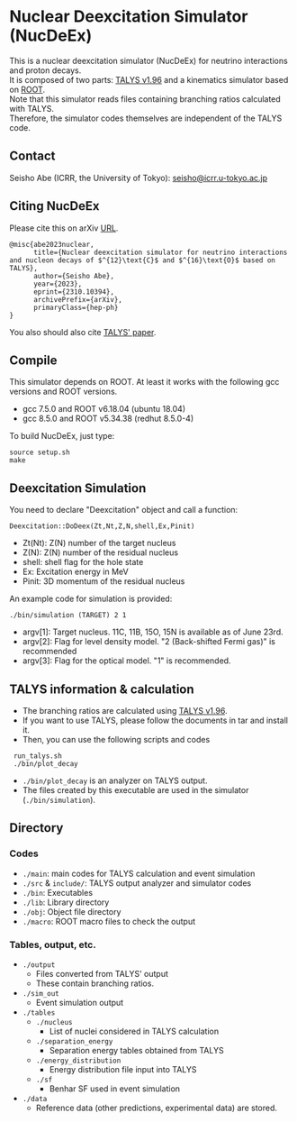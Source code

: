 # Nuclear Deexcitation Simulator (NucDeEx)
This is a nuclear deexcitation simulator (NucDeEx) for neutrino interactions and proton decays.  
It is composed of two parts: [TALYS v1.96](https://tendl.web.psi.ch/tendl_2019/talys.html) and a kinematics simulator based on [ROOT](https://root.cern/).  
Note that this simulator reads files containing branching ratios calculated with TALYS.  
Therefore, the simulator codes themselves are independent of the TALYS code.


## Contact 
Seisho Abe (ICRR, the University of Tokyo): seisho@icrr.u-tokyo.ac.jp

## Citing NucDeEx
Please cite this on arXiv [URL](https://arxiv.org/abs/2310.10394).
```
@misc{abe2023nuclear,
      title={Nuclear deexcitation simulator for neutrino interactions and nucleon decays of $^{12}\text{C}$ and $^{16}\text{O}$ based on TALYS}, 
      author={Seisho Abe},
      year={2023},
      eprint={2310.10394},
      archivePrefix={arXiv},
      primaryClass={hep-ph}
}
```
You also should also cite [TALYS' paper](https://doi.org/10.1016/j.nds.2012.11.002).

## Compile

This simulator depends on ROOT.
At least it works with the following gcc versions and ROOT versions.
- gcc 7.5.0 and ROOT v6.18.04 (ubuntu 18.04)
- gcc 8.5.0 and ROOT v5.34.38 (redhut 8.5.0-4)

To build NucDeEx, just type:
```
source setup.sh
make
```

## Deexcitation Simulation
You need to declare "Deexcitation" object and call a function:
```
Deexcitation::DoDeex(Zt,Nt,Z,N,shell,Ex,Pinit)
```
- Zt(Nt): Z(N) number of the target nucleus
- Z(N): Z(N) number of the residual nucleus
- shell: shell flag for the hole state
- Ex: Excitation energy in MeV 
- Pinit: 3D momentum of the residual nucleus

An example code for simulation is provided:
```
./bin/simulation (TARGET) 2 1 
```
- argv[1]: Target nucleus. 11C, 11B, 15O, 15N is available as of June 23rd.
- argv[2]: Flag for level density model. "2 (Back-shifted Fermi gas)" is recommended
- argv[3]: Flag for the optical model. "1" is recommended. <br>


## TALYS information & calculation
- The branching ratios are calculated using [TALYS v1.96](https://tendl.web.psi.ch/tendl_2019/talys.html).
- If you want to use TALYS, please follow the documents in tar and install it. 
- Then, you can use the following scripts and codes 
```
 run_talys.sh
 ./bin/plot_decay
```
- `./bin/plot_decay` is an analyzer on TALYS output.
- The files created by this executable are used in the simulator (`./bin/simulation`).

## Directory

### Codes
- `./main`: main codes for TALYS calculation and event simulation
- `./src` & `include/`: TALYS output analyzer and simulator codes
- `./bin`: Executables
- `./lib`: Library directory
- `./obj`: Object file directory
- `./macro`: ROOT macro files to check the output

### Tables, output, etc.
- `./output`
	- Files converted from TALYS' output
	- These contain branching ratios.
- `./sim_out`
	- Event simulation output 
- `./tables`
  - `./nucleus`
    - List of nuclei considered in TALYS calculation
  - `./separation_energy`
	- Separation energy tables obtained from TALYS
  - `./energy_distribution`
	- Energy distribution file input into TALYS
  - `./sf`
	- Benhar SF used in event simulation
- `./data`
  - Reference data (other predictions, experimental data) are stored.

